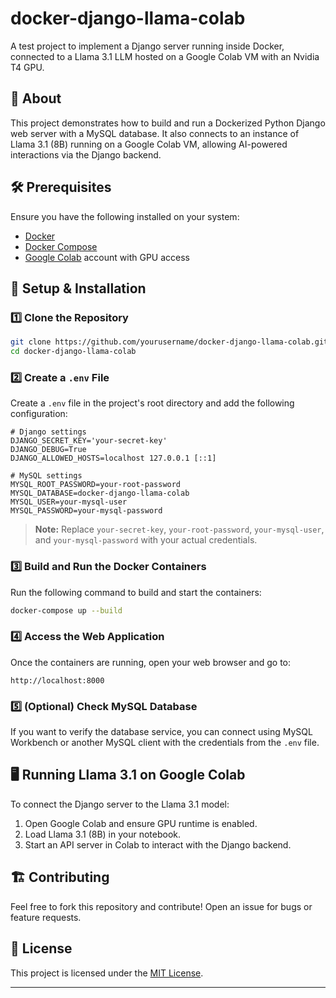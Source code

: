 # docker-django-llama-colab

A test project to implement a Django server running inside Docker, connected to a Llama 3.1 LLM hosted on a Google Colab VM with an Nvidia T4 GPU.

## 📌 About

This project demonstrates how to build and run a Dockerized Python Django web server with a MySQL database. It also connects to an instance of Llama 3.1 (8B) running on a Google Colab VM, allowing AI-powered interactions via the Django backend.

## 🛠️ Prerequisites

Ensure you have the following installed on your system:
- [Docker](https://docs.docker.com/get-docker/)
- [Docker Compose](https://docs.docker.com/compose/install/)
- [Google Colab](https://colab.research.google.com/) account with GPU access

## 🚀 Setup & Installation

### 1️⃣ Clone the Repository
```sh
git clone https://github.com/yourusername/docker-django-llama-colab.git
cd docker-django-llama-colab
```

### 2️⃣ Create a `.env` File
Create a `.env` file in the project's root directory and add the following configuration:

```env
# Django settings
DJANGO_SECRET_KEY='your-secret-key'
DJANGO_DEBUG=True
DJANGO_ALLOWED_HOSTS=localhost 127.0.0.1 [::1]

# MySQL settings
MYSQL_ROOT_PASSWORD=your-root-password
MYSQL_DATABASE=docker-django-llama-colab
MYSQL_USER=your-mysql-user
MYSQL_PASSWORD=your-mysql-password
```
> **Note:** Replace `your-secret-key`, `your-root-password`, `your-mysql-user`, and `your-mysql-password` with your actual credentials.

### 3️⃣ Build and Run the Docker Containers

Run the following command to build and start the containers:
```sh
docker-compose up --build
```

### 4️⃣ Access the Web Application

Once the containers are running, open your web browser and go to:
```
http://localhost:8000
```

### 5️⃣ (Optional) Check MySQL Database
If you want to verify the database service, you can connect using MySQL Workbench or another MySQL client with the credentials from the `.env` file.

## 🖥️ Running Llama 3.1 on Google Colab

To connect the Django server to the Llama 3.1 model:
1. Open Google Colab and ensure GPU runtime is enabled.
2. Load Llama 3.1 (8B) in your notebook.
3. Start an API server in Colab to interact with the Django backend.

## 🏗️ Contributing
Feel free to fork this repository and contribute! Open an issue for bugs or feature requests.

## 📄 License
This project is licensed under the [MIT License](LICENSE).

---
